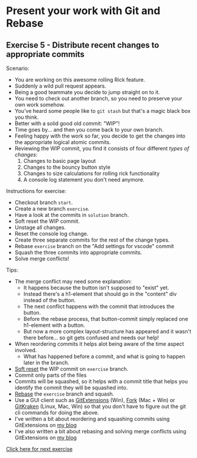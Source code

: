 # Present your work with Git and Rebase

## Exercise 5 - Distribute recent changes to appropriate commits

Scenario:

- You are working on this awesome rolling Rick feature.
- Suddenly a wild pull request appears.
- Being a good teammate you decide to jump straight on to it.
- You need to check out another branch, so you need to preserve your own work somehow.
- You've heard some people like to `git stash` but that's a magic black box you think.
- Better with a solid good old commit: "WIP"!
- Time goes by... and then you come back to your own branch.
- Feeling happy with the work so far, you decide to get the changes into the appropriate logical atomic commits.
- Reviewing the WIP commit, you find it consists of four different _types of changes_:
  1. Changes to basic page layout
  2. Changes to the bouncy button style
  3. Changes to size calculations for rolling rick functionality
  4. A console log statement you don't need anymore.

Instructions for exercise:

- Checkout branch `start`.
- Create a new branch `exercise`.
- Have a look at the commits in `solution` branch.
- Soft reset the WIP commit.
- Unstage all changes.
- Reset the console log change.
- Create three separate commits for the rest of the change types.
- Rebase `exercise` branch on the "Add settings for vscode" commit
- Squash the three commits into appropriate commits.
- Solve merge conflicts!
  

Tips:

- The merge conflict may need some explanation:
  - It happens because the button isn't supposed to "exist" yet.
  - Instead there's a h1-element that should go in the "content" div instead of the button.
  - The next conflict happens with the commit that introduces the button.
  - Before the rebase process, that button-commit simply replaced one h1-element with a button.
  - But now a more complex layout-structure has appeared and it wasn't there before... so git gets confused and needs our help!
- When reordering commits it helps alot being aware of the time aspect involved.
  - What has happened before a commit, and what is going to happen later in the branch.
- [Soft reset](https://git-scm.com/docs/git-reset) the WIP commit on `exercise` branch.
- Commit only parts of the files
- Commits will be squashed, so it helps with a commit title that helps you identify the commit they will be squashed into.
- [Rebase](https://git-scm.com/docs/rebase) the `exercise` branch and squash.
- Use a GUI client such as [GitExtensions](http://gitextensions.github.io/) (Win), [Fork](https://git-fork.com/) (Mac + Win) or [GitKraken](https://www.gitkraken.com/) (Linux, Mac, Win) so that you don't have to figure out the git cli commands for doing the above.
- I've written a bit about reordering and squashing commits using GitExtensions on [my blog](https://blomholm.no/posts/how-i-git-it-basic-rebase/#change-the-order-of-the-commits)
- I've also written a bit about rebasing and solving merge conflicts using GitExtensions on [my blog](https://blomholm.no/posts/how-i-git-it-syncing/#pull-in-new-commits-from-another-branch)

[Click here for next exercise](https://github.com/kraftlauget/git-ws-6)
